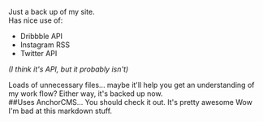 Just a back up of my site.  
Has nice use of:  
- Dribbble API  
- Instagram RSS  
- Twitter API  
    
*(I think it's API, but it probably isn't)*  

Loads of unnecessary files... maybe it'll help you get an understanding of my work flow? Either way, it's backed up now.  
##Uses AnchorCMS... You should check it out. It's pretty awesome
Wow I'm bad at this markdown stuff.  

